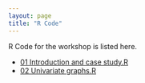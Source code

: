```yaml
---
layout: page
title: "R Code"
---
```


R Code for the workshop is listed here.

* [01 Introduction and case study.R](code/01_Introduction_and_case_study.R)
* [02 Univariate graphs.R](code/02_univariate_graphs.R)


